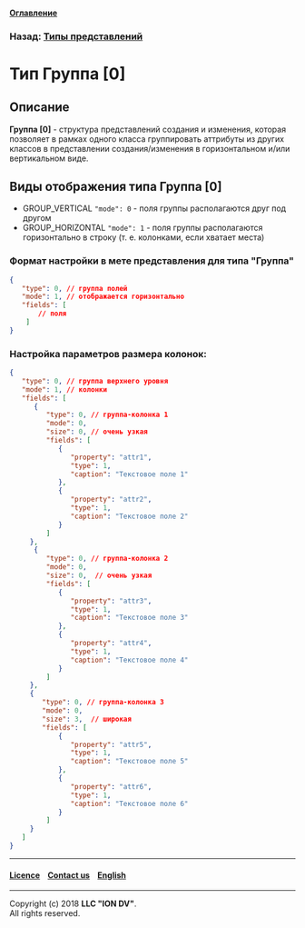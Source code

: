 #### [Оглавление](/docs/ru/index.md)

### Назад: [Типы представлений](view_types.md)

# Тип Группа [0] 

## Описание

**Группа [0]** - структура представлений создания и изменения, которая позволяет в рамках одного класса группировать аттрибуты из других классов в представлении создания/изменения в горизонтальном и/или вертикальном виде. 

## Виды отображения типа Группа [0] 

* GROUP_VERTICAL `"mode": 0` - поля группы располагаются друг под другом 
* GROUP_HORIZONTAL `"mode": 1` - поля группы располагаются горизонтально в строку (т. е. колонками, если хватает места) 

### Формат настройки в мете представления для типа "Группа"

```json
{
   "type": 0, // группа полей
   "mode": 1, // отображается горизонтально
   "fields": [
       // поля
    ]
}
```

### Настройка параметров размера колонок:

```json
{
   "type": 0, // группа верхнего уровня
   "mode": 1, // колонки
   "fields": [
      {
         "type": 0, // группа-колонка 1
         "mode": 0,
         "size": 0, // очень узкая
         "fields": [
            {
               "property": "attr1",
               "type": 1,
               "caption": "Текстовое поле 1"
            },
            {
               "property": "attr2",
               "type": 1,
               "caption": "Текстовое поле 2"
            }
         ]
     },
      {
         "type": 0, // группа-колонка 2
         "mode": 0,
         "size": 0,  // очень узкая
         "fields": [
            {
               "property": "attr3",
               "type": 1,
               "caption": "Текстовое поле 3"
            },
            {
               "property": "attr4",
               "type": 1,
               "caption": "Текстовое поле 4"
            }
         ]
     },
     {
        "type": 0, // группа-колонка 3
        "mode": 0,
        "size": 3,  // широкая
        "fields": [
            {
               "property": "attr5",
               "type": 1,
               "caption": "Текстовое поле 5"
            },
            {
               "property": "attr6",
               "type": 1,
               "caption": "Текстовое поле 6"
            }
         ]
     }
   ]
}
```

--------------------------------------------------------------------------  


 #### [Licence](/LICENSE) &ensp;  [Contact us](https://iondv.com/portal/contacts) &ensp;  [English](/docs/en/2_system_description/metadata_structure/meta_view/type_group.md)   &ensp;
<div><img src="https://mc.iondv.com/watch/local/docs/framework" style="position:absolute; left:-9999px;" height=1 width=1 alt="iondv metrics"></div>         



--------------------------------------------------------------------------  

Copyright (c) 2018 **LLC "ION DV"**.   
All rights reserved. 

